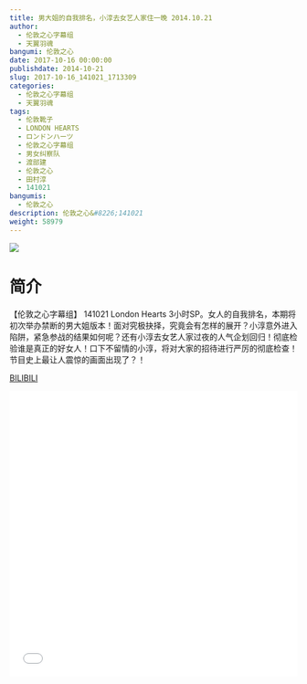 ```yaml
---
title: 男大姐的自我排名，小淳去女艺人家住一晚 2014.10.21
author: 
  - 伦敦之心字幕组
  - 天翼羽魂
bangumi: 伦敦之心
date: 2017-10-16 00:00:00
publishdate: 2014-10-21
slug: 2017-10-16_141021_1713309
categories: 
  - 伦敦之心字幕组
  - 天翼羽魂
tags: 
  - 伦敦靴子
  - LONDON HEARTS
  - ロンドンハーツ
  - 伦敦之心字幕组
  - 男女纠察队
  - 渡部建
  - 伦敦之心
  - 田村淳
  - 141021
bangumis: 
  - 伦敦之心
description: 伦敦之心&#8226;141021
weight: 58979
---
```


![](https://i.imgur.com/JtS6w7m.jpg)

# 简介  
【伦敦之心字幕组】 141021 London Hearts 3小时SP。女人的自我排名，本期将初次举办禁断的男大姐版本！面对究极抉择，究竟会有怎样的展开？小淳意外进入陷阱，紧急参战的结果如何呢？还有小淳去女艺人家过夜的人气企划回归！彻底检验谁是真正的好女人！口下不留情的小淳，将对大家的招待进行严厉的彻底检查！节目史上最让人震惊的画面出现了？！

  [BILIBILI](https://www.bilibili.com/video/av1713309/)


  <iframe src="//www.bilibili.com/html/html5player.html?cid=2616183&aid=1713309" width="100%" height="500" frameborder="0" allowfullscreen="allowfullscreen"></iframe>
